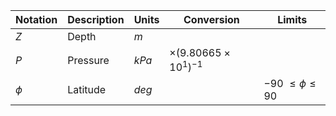 Notation | Description | Units | Conversion | Limits
--- | --- | --- | --- | ---
$Z$   | Depth    | $m$   | |
$P$   | Pressure | $kPa$ | $\times {\left( {9.80665 \times {{10}^1}} \right)^{ - 1}}$ |
$\phi$| Latitude | $deg$ | | $-90\ \le \phi \le 90$
